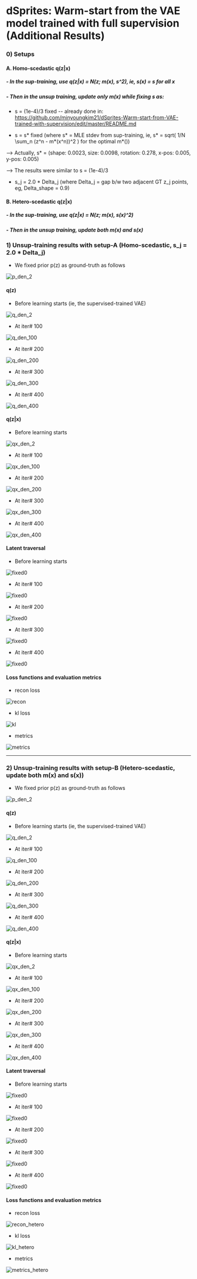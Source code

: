 # dSprites: Warm-start from the VAE model trained with full supervision (Additional Results)

### 0) Setups

#### A. Homo-scedastic q(z|x) 

##### - In the sup-training, use q(z|x) = N(z; m(x), s^2), ie, s(x) = s for all x

##### - Then in the unsup training, update only m(x) while fixing s as:

- s = (1e-4)/3 fixed -- already done in: 
https://github.com/minyoungkim21/dSprites-Warm-start-from-VAE-trained-with-supervision/edit/master/README.md

- s = s* fixed (where s* = MLE stdev from sup-training, ie, s* = sqrt( 1/N \sum_n (z^n - m*(x^n))^2 ) for the optimal m*()) 

--> Actually, s* = (shape: 0.0023, size: 0.0098, rotation: 0.278, x-pos: 0.005, y-pos: 0.005) 

--> The results were similar to s = (1e-4)/3

- s_j = 2.0 * Delta_j (where Delta_j = gap b/w two adjacent GT z_j points, eg, Delta_shape = 0.9)


#### B. Hetero-scedastic q(z|x)

##### - In the sup-training, use q(z|x) = N(z; m(x), s(x)^2)

##### - Then in the unsup training, update both m(x) and s(x)


### 1) Unsup-training results with setup-A (Homo-scedastic, s_j = 2.0 * Delta_j)

- We fixed prior p(z) as ground-truth as follows

![p_den_2](https://user-images.githubusercontent.com/44901665/57574468-8976e200-7431-11e9-886c-71b9f98df049.jpg)

#### q(z)

- Before learning starts (ie, the supervised-trained VAE)

![q_den_2](https://user-images.githubusercontent.com/44901665/57694289-412f0e00-7643-11e9-9046-2a42d50d2223.jpg)

- At iter# 100

![q_den_100](https://user-images.githubusercontent.com/44901665/57694291-412f0e00-7643-11e9-8838-2b4c52253761.jpg)

- At iter# 200

![q_den_200](https://user-images.githubusercontent.com/44901665/57694292-41c7a480-7643-11e9-8713-47a583f8d1df.jpg)

- At iter# 300

![q_den_300](https://user-images.githubusercontent.com/44901665/57694293-41c7a480-7643-11e9-8e74-5786bef2af3a.jpg)

- At iter# 400

![q_den_400](https://user-images.githubusercontent.com/44901665/57694295-41c7a480-7643-11e9-81ee-e3ff0d43d2e3.jpg)


#### q(z|x) 

- Before learning starts

![qx_den_2](https://user-images.githubusercontent.com/44901665/57694309-4ab87600-7643-11e9-88c1-bebe847da5d8.jpg)

- At iter# 100

![qx_den_100](https://user-images.githubusercontent.com/44901665/57694310-4ab87600-7643-11e9-8f2a-2ab97883b467.jpg)

- At iter# 200

![qx_den_200](https://user-images.githubusercontent.com/44901665/57694311-4ab87600-7643-11e9-8ba6-94d5300936c9.jpg)

- At iter# 300

![qx_den_300](https://user-images.githubusercontent.com/44901665/57694313-4ab87600-7643-11e9-8042-f20ff7d80ff7.jpg)

- At iter# 400

![qx_den_400](https://user-images.githubusercontent.com/44901665/57694314-4b510c80-7643-11e9-9c3a-ce97d41c2ef6.jpg)


#### Latent traversal

- Before learning starts

![fixed0](https://user-images.githubusercontent.com/44901665/57694347-63c12700-7643-11e9-9f03-26a4a2d8d1be.gif)

- At iter# 100

![fixed0](https://user-images.githubusercontent.com/44901665/57694350-6754ae00-7643-11e9-85f7-6e76ca19cd0c.gif)

- At iter# 200

![fixed0](https://user-images.githubusercontent.com/44901665/57694381-720f4300-7643-11e9-9bfa-26afdb11be8a.gif)

- At iter# 300

![fixed0](https://user-images.githubusercontent.com/44901665/57694392-7c314180-7643-11e9-9335-63b0b8609a2a.gif)

- At iter# 400

![fixed0](https://user-images.githubusercontent.com/44901665/57694412-85baa980-7643-11e9-8895-4ab0eb3d700a.gif)


#### Loss functions and evaluation metrics

- recon loss

![recon](https://user-images.githubusercontent.com/44901665/57694440-966b1f80-7643-11e9-8e9f-d6a2950d35b9.png)

- kl loss

![kl](https://user-images.githubusercontent.com/44901665/57694437-95d28900-7643-11e9-9946-79466b48a599.png)

- metrics

![metrics](https://user-images.githubusercontent.com/44901665/57694439-95d28900-7643-11e9-86ef-1aa2794a087b.png)


----


### 2) Unsup-training results with setup-B (Hetero-scedastic, update both m(x) and s(x))

- We fixed prior p(z) as ground-truth as follows

![p_den_2](https://user-images.githubusercontent.com/44901665/57574468-8976e200-7431-11e9-886c-71b9f98df049.jpg)

#### q(z)

- Before learning starts (ie, the supervised-trained VAE)

![q_den_2](https://user-images.githubusercontent.com/44901665/57693445-26f43080-7641-11e9-8fb7-8bf04d63aac1.jpg)

- At iter# 100

![q_den_100](https://user-images.githubusercontent.com/44901665/57693446-26f43080-7641-11e9-8f0c-9b3eb1ac4a00.jpg)

- At iter# 200

![q_den_200](https://user-images.githubusercontent.com/44901665/57693447-26f43080-7641-11e9-9433-dd16d4c63944.jpg)

- At iter# 300

![q_den_300](https://user-images.githubusercontent.com/44901665/57693448-26f43080-7641-11e9-9496-8a39fc177780.jpg)

- At iter# 400

![q_den_400](https://user-images.githubusercontent.com/44901665/57693449-26f43080-7641-11e9-80f2-1da0cf6337d2.jpg)


#### q(z|x) 

- Before learning starts

![qx_den_2](https://user-images.githubusercontent.com/44901665/57693460-2d82a800-7641-11e9-8e4a-087159a34903.jpg)

- At iter# 100

![qx_den_100](https://user-images.githubusercontent.com/44901665/57693461-2d82a800-7641-11e9-9a8d-c7355031a84b.jpg)

- At iter# 200

![qx_den_200](https://user-images.githubusercontent.com/44901665/57693462-2d82a800-7641-11e9-9a8e-5a36980f74e6.jpg)

- At iter# 300

![qx_den_300](https://user-images.githubusercontent.com/44901665/57693464-2d82a800-7641-11e9-8237-6dd3ec13b936.jpg)

- At iter# 400

![qx_den_400](https://user-images.githubusercontent.com/44901665/57693465-2d82a800-7641-11e9-8a4b-35bc785e2ab4.jpg)


#### Latent traversal

- Before learning starts

![fixed0](https://user-images.githubusercontent.com/44901665/57693609-86ead700-7641-11e9-8fca-7e2b5201731c.gif)

- At iter# 100

![fixed0](https://user-images.githubusercontent.com/44901665/57693628-95d18980-7641-11e9-90ff-8500b857e09d.gif)

- At iter# 200

![fixed0](https://user-images.githubusercontent.com/44901665/57693635-9d912e00-7641-11e9-8a46-26c5f65f7272.gif)

- At iter# 300

![fixed0](https://user-images.githubusercontent.com/44901665/57693657-a681ff80-7641-11e9-887c-4cb16dbbd89b.gif)

- At iter# 400

![fixed0](https://user-images.githubusercontent.com/44901665/57693669-b13c9480-7641-11e9-9c81-9074cd062e47.gif)


#### Loss functions and evaluation metrics

- recon loss

![recon_hetero](https://user-images.githubusercontent.com/44901665/57693839-18f2df80-7642-11e9-8e1b-3910df7ccb3c.png)

- kl loss

![kl_hetero](https://user-images.githubusercontent.com/44901665/57693837-185a4900-7642-11e9-8efe-b9386cad002f.png)

- metrics

![metrics_hetero](https://user-images.githubusercontent.com/44901665/57693838-18f2df80-7642-11e9-9aab-880f4dd2ca7c.png)


